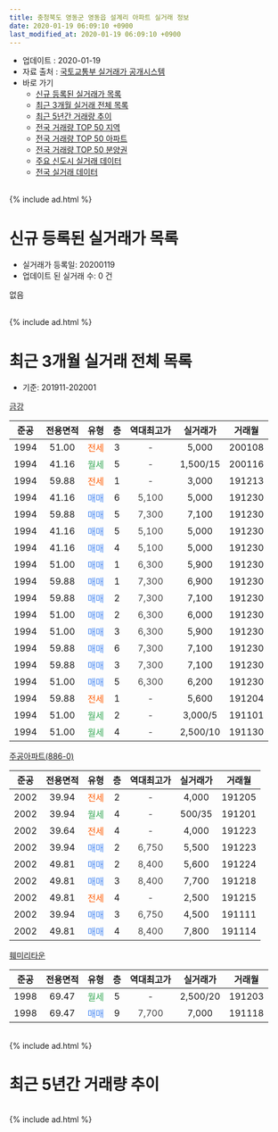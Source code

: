 ```yaml
---
title: 충청북도 영동군 영동읍 설계리 아파트 실거래 정보
date: 2020-01-19 06:09:10 +0900
last_modified_at: 2020-01-19 06:09:10 +0900
---
```


* 업데이트 : 2020-01-19
* 자료 출처 : [국토교통부 실거래가 공개시스템](http://rt.molit.go.kr)
* 바로 가기
    * [신규 등록된 실거래가 목록](#신규-등록된-실거래가-목록)
    * [최근 3개월 실거래 전체 목록](#최근-3개월-실거래-전체-목록)
    * [최근 5년간 거래량 추이](#최근-5년간-거래량-추이)
    * [전국 거래량 TOP 50 지역](https://apt-info.github.io/apt-trade-info/최근-3개월-전국에서-가장-거래가-많이-발생한-지역)
    * [전국 거래량 TOP 50 아파트](https://apt-info.github.io/apt-trade-info/최근-3개월-전국에서-가장-거래가-많이-발생한-아파트)
    * [전국 거래량 TOP 50 분양권](https://apt-info.github.io/apt-trade-info/최근-3개월-전국에서-가장-거래가-많이-발생한-분양권)
    * [주요 신도시 실거래 데이터](https://apt-info.github.io/apt-trade-info/주요-신도시)
    * [전국 실거래 데이터](https://apt-info.github.io/apt-trade-info/전국)
<br>
{% include ad.html %}
<br>

# 신규 등록된 실거래가 목록
* 실거래가 등록일: 20200119
* 업데이트 된 실거래 수: 0 건

없음

<br>
{% include ad.html %}
<br>

# 최근 3개월 실거래 전체 목록
* 기준: 201911-202001


[금강](https://search.naver.com/search.naver?query=%EC%B6%A9%EC%B2%AD%EB%B6%81%EB%8F%84+%EC%98%81%EB%8F%99%EA%B5%B0+%EC%98%81%EB%8F%99%EC%9D%8D+%EC%84%A4%EA%B3%84%EB%A6%AC+%EA%B8%88%EA%B0%95)

|준공|전용면적|유형|층|역대최고가|실거래가|거래월|
|:---:|:---:|:---:|:---:|:---:|:---:|:---:|
|1994|51.00|<span style="color:#ff5a00">전세</span>|3|<span style="color:#444444">-</span>|5,000|200108|
|1994|41.16|<span style="color:#34a853">월세</span>|5|<span style="color:#444444">-</span>|1,500/15|200116|
|1994|59.88|<span style="color:#ff5a00">전세</span>|1|<span style="color:#444444">-</span>|3,000|191213|
|1994|41.16|<span style="color:#4285f3">매매</span>|6|<span style="color:#444444">5,100</span>|5,000|191230|
|1994|59.88|<span style="color:#4285f3">매매</span>|5|<span style="color:#444444">7,300</span>|7,100|191230|
|1994|41.16|<span style="color:#4285f3">매매</span>|5|<span style="color:#444444">5,100</span>|5,000|191230|
|1994|41.16|<span style="color:#4285f3">매매</span>|4|<span style="color:#444444">5,100</span>|5,000|191230|
|1994|51.00|<span style="color:#4285f3">매매</span>|1|<span style="color:#444444">6,300</span>|5,900|191230|
|1994|59.88|<span style="color:#4285f3">매매</span>|1|<span style="color:#444444">7,300</span>|6,900|191230|
|1994|59.88|<span style="color:#4285f3">매매</span>|2|<span style="color:#444444">7,300</span>|7,100|191230|
|1994|51.00|<span style="color:#4285f3">매매</span>|2|<span style="color:#444444">6,300</span>|6,000|191230|
|1994|51.00|<span style="color:#4285f3">매매</span>|3|<span style="color:#444444">6,300</span>|5,900|191230|
|1994|59.88|<span style="color:#4285f3">매매</span>|6|<span style="color:#444444">7,300</span>|7,100|191230|
|1994|59.88|<span style="color:#4285f3">매매</span>|3|<span style="color:#444444">7,300</span>|7,100|191230|
|1994|51.00|<span style="color:#4285f3">매매</span>|5|<span style="color:#444444">6,300</span>|6,200|191230|
|1994|59.88|<span style="color:#ff5a00">전세</span>|1|<span style="color:#444444">-</span>|5,600|191204|
|1994|51.00|<span style="color:#34a853">월세</span>|2|<span style="color:#444444">-</span>|3,000/5|191101|
|1994|51.00|<span style="color:#34a853">월세</span>|4|<span style="color:#444444">-</span>|2,500/10|191130|

[주공아파트(886-0)](https://search.naver.com/search.naver?query=%EC%B6%A9%EC%B2%AD%EB%B6%81%EB%8F%84+%EC%98%81%EB%8F%99%EA%B5%B0+%EC%98%81%EB%8F%99%EC%9D%8D+%EC%84%A4%EA%B3%84%EB%A6%AC+%EC%A3%BC%EA%B3%B5%EC%95%84%ED%8C%8C%ED%8A%B8%28886-0%29)

|준공|전용면적|유형|층|역대최고가|실거래가|거래월|
|:---:|:---:|:---:|:---:|:---:|:---:|:---:|
|2002|39.94|<span style="color:#ff5a00">전세</span>|2|<span style="color:#444444">-</span>|4,000|191205|
|2002|39.94|<span style="color:#34a853">월세</span>|4|<span style="color:#444444">-</span>|500/35|191201|
|2002|39.64|<span style="color:#ff5a00">전세</span>|4|<span style="color:#444444">-</span>|4,000|191223|
|2002|39.94|<span style="color:#4285f3">매매</span>|2|<span style="color:#444444">6,750</span>|5,500|191223|
|2002|49.81|<span style="color:#4285f3">매매</span>|2|<span style="color:#444444">8,400</span>|5,600|191224|
|2002|49.81|<span style="color:#4285f3">매매</span>|3|<span style="color:#444444">8,400</span>|7,700|191218|
|2002|49.81|<span style="color:#ff5a00">전세</span>|4|<span style="color:#444444">-</span>|2,500|191215|
|2002|39.94|<span style="color:#4285f3">매매</span>|3|<span style="color:#444444">6,750</span>|4,500|191111|
|2002|49.81|<span style="color:#4285f3">매매</span>|4|<span style="color:#444444">8,400</span>|7,800|191114|

[훼미리타운](https://search.naver.com/search.naver?query=%EC%B6%A9%EC%B2%AD%EB%B6%81%EB%8F%84+%EC%98%81%EB%8F%99%EA%B5%B0+%EC%98%81%EB%8F%99%EC%9D%8D+%EC%84%A4%EA%B3%84%EB%A6%AC+%ED%9B%BC%EB%AF%B8%EB%A6%AC%ED%83%80%EC%9A%B4)

|준공|전용면적|유형|층|역대최고가|실거래가|거래월|
|:---:|:---:|:---:|:---:|:---:|:---:|:---:|
|1998|69.47|<span style="color:#34a853">월세</span>|5|<span style="color:#444444">-</span>|2,500/20|191203|
|1998|69.47|<span style="color:#4285f3">매매</span>|9|<span style="color:#444444">7,700</span>|7,000|191118|


<br>
{% include ad.html %}
<br>

# 최근 5년간 거래량 추이


<div style="width:100%;">
    <canvas id="deal_progress" height="200"></canvas>
</div>

<script>
new Chart(document.getElementById("deal_progress"), {
    type: 'line',
    data: {
        labels: ['201501','201502','201503','201504','201505','201506','201507','201508','201509','201510','201511','201512','201601','201602','201603','201604','201605','201606','201607','201608','201609','201610','201611','201612','201701','201702','201703','201704','201705','201706','201707','201708','201709','201710','201711','201712','201801','201802','201803','201804','201805','201806','201807','201808','201809','201810','201811','201812','201901','201902','201903','201904','201905','201906','201907','201908','201909','201910','201911','201912','202001'],
        datasets: [{
            label: '매매',
            pointRadius: 1,
            data: [6, 0, 1, 2, 4, 3, 9, 3, 1, 3, 4, 9, 7, 4, 4, 38, 8, 4, 16, 23, 4, 16, 9, 9, 3, 4, 10, 0, 2, 6, 6, 14, 10, 11, 5, 3, 6, 3, 5, 22, 15, 4, 0, 3, 2, 4, 10, 11, 6, 4, 4, 2, 4, 4, 4, 0, 6, 3, 3, 15, 0],
            borderColor: "rgba(255, 201, 14, 1)",
            backgroundColor: "rgba(255, 201, 14, 0.5)",
            fill: false,
            lineTension: 0
        },{
            label: '전월세',
            pointRadius: 1,
            data: [12, 7, 5, 3, 3, 1, 3, 2, 2, 8, 3, 4, 6, 5, 4, 4, 10, 29, 7, 12, 10, 12, 12, 10, 14, 8, 5, 21, 3, 9, 6, 5, 11, 5, 8, 6, 4, 7, 8, 4, 4, 6, 1, 5, 2, 4, 6, 4, 8, 12, 3, 4, 9, 8, 3, 1, 6, 8, 2, 7, 2],
            borderColor: "rgba(0, 141, 185, 1)",
            backgroundColor: "rgba(0, 141, 185, 0.5)",
            fill: false,
            lineTension: 0
        }
        ]
    },
    options: {
        responsive: true,
        title: {
            display: false
        },
        tooltips: {
            mode: 'index',
            intersect: false
        },
        hover: {
            mode: 'nearest',
            intersect: true
        },
        scales: {
            xAxes: [{
                display: true,
                scaleLabel: {
                    display: true,
                    labelString: '년/월'
                }
            }],
            yAxes: [{
                display: true,
                ticks: {
                    suggestedMin: 0,
                },
                scaleLabel: {
                    display: true,
                    labelString: '실거래 수'
                }
            }]
        }
    }
});

</script>


<br>
{% include ad.html %}
<br>

